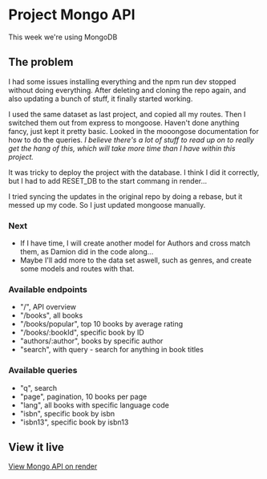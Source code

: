 # Project Mongo API

This week we're using MongoDB

## The problem

I had some issues installing everything and the npm run dev stopped without doing everything. After deleting and cloning the repo again, and also updating a bunch of stuff, it finally started working.

I used the same dataset as last project, and copied all my routes. Then I switched them out from express to mongoose.
Haven't done anything fancy, just kept it pretty basic. Looked in the mooongose documentation for how to do the queries.
_I believe there's a lot of stuff to read up on to really get the hang of this, which will take more time than I have within this project._

It was tricky to deploy the project with the database. I think I did it correctly, but I had to add RESET_DB to the start commang in render...

I tried syncing the updates in the original repo by doing a rebase, but it messed up my code. So I just updated mongoose manually.

### Next

- If I have time, I will create another model for Authors and cross match them, as Damion did in the code along...
- Maybe I'll add more to the data set aswell, such as genres, and create some models and routes with that.

### Available endpoints

- "/", API overview
- "/books", all books
- "/books/popular", top 10 books by average rating
- "/books/:bookId", specific book by ID
- "authors/:author", books by specific author
- "search", with query - search for anything in book titles

### Available queries

- "q", search
- "page", pagination, 10 books per page
- "lang", all books with specific language code
- "isbn", specific book by isbn
- "isbn13", specific book by isbn13

## View it live

[View Mongo API on render](https://project-mongo-api-d9ql.onrender.com)
